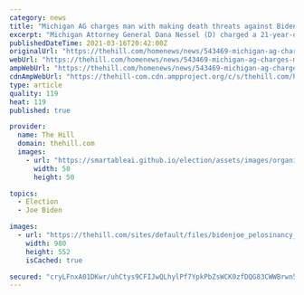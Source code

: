 ```yaml
---
category: news
title: "Michigan AG charges man with making death threats against Biden, Pelosi and Whitmer"
excerpt: "Michigan Attorney General Dana Nessel (D) charged a 21-year-old man with making death threats against President Biden Joe Biden The Hill's Morning Report - Presented by Facebook - Split screen ..."
publishedDateTime: 2021-03-16T20:42:00Z
originalUrl: "https://thehill.com/homenews/news/543469-michigan-ag-charges-man-with-making-death-threats-against-biden-pelosi-and"
webUrl: "https://thehill.com/homenews/news/543469-michigan-ag-charges-man-with-making-death-threats-against-biden-pelosi-and"
ampWebUrl: "https://thehill.com/homenews/news/543469-michigan-ag-charges-man-with-making-death-threats-against-biden-pelosi-and?amp"
cdnAmpWebUrl: "https://thehill-com.cdn.ampproject.org/c/s/thehill.com/homenews/news/543469-michigan-ag-charges-man-with-making-death-threats-against-biden-pelosi-and?amp"
type: article
quality: 119
heat: 119
published: true

provider:
  name: The Hill
  domain: thehill.com
  images:
    - url: "https://smartableai.github.io/election/assets/images/organizations/thehill.com-50x50.jpg"
      width: 50
      height: 50

topics:
  - Election
  - Joe Biden

images:
  - url: "https://thehill.com/sites/default/files/bidenjoe_pelosinancy_whitmergretchen.png"
    width: 980
    height: 552
    isCached: true

secured: "cryLFnxA01DKwr/uhCtys9CFIJwQLhylPf7YpkPbZsWCK0zfDQG83CWWBrwn5nhzidtK3N9KNyevk3NWFPMyKWJdv+9dhvu58jWceICeX/cmHM9sjXbiQQJieNRlJkP8BdvImne8a1Kc/pnEiuEvMbBv0iuXg0for2LehV44zV1Pw9WR1ig9Fv76Awk/CyTbOGELFhlObR240yXU0cAkcLUUIlW34eeJcpCji21IPevIXt8ZVSS4kbMLzuqA/yFH9hA98ghCGYkhMNW0HiYQWrhSSV5y98vgYIgxweQymTKa0nzBEB+TPQszyTaIfXPDd9tsCh0WYGKHQ1WVK1KIWT+nxbFNHVi6rHNR6RBhSro=;ara7Bs5n7Jop9ZXAOqsUxg=="
---
```


